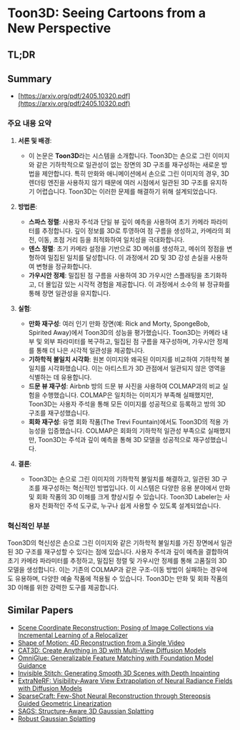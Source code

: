 # Toon3D: Seeing Cartoons from a New Perspective
## TL;DR
## Summary
- [https://arxiv.org/pdf/2405.10320.pdf](https://arxiv.org/pdf/2405.10320.pdf)

### 주요 내용 요약

1. **서론 및 배경**:
   - 이 논문은 **Toon3D**라는 시스템을 소개합니다. Toon3D는 손으로 그린 이미지와 같은 기하학적으로 일관성이 없는 장면의 3D 구조를 재구성하는 새로운 방법을 제안합니다. 특히 만화와 애니메이션에서 손으로 그린 이미지의 경우, 3D 렌더링 엔진을 사용하지 않기 때문에 여러 시점에서 일관된 3D 구조를 유지하기 어렵습니다. Toon3D는 이러한 문제를 해결하기 위해 설계되었습니다.

2. **방법론**:
   - **스파스 정렬**: 사용자 주석과 단일 뷰 깊이 예측을 사용하여 초기 카메라 파라미터를 추정합니다. 깊이 정보를 3D로 투영하여 점 구름을 생성하고, 카메라의 회전, 이동, 초점 거리 등을 최적화하여 일치성을 극대화합니다.
   - **덴스 정렬**: 초기 카메라 설정을 기반으로 3D 메쉬를 생성하고, 메쉬의 정점을 변형하여 밀집된 일치를 달성합니다. 이 과정에서 2D 및 3D 강성 손실을 사용하여 변형을 정규화합니다.
   - **가우시안 정제**: 밀집된 점 구름을 사용하여 3D 가우시안 스플래팅을 초기화하고, 더 몰입감 있는 시각적 경험을 제공합니다. 이 과정에서 소수의 뷰 정규화를 통해 장면 일관성을 유지합니다.

3. **실험**:
   - **만화 재구성**: 여러 인기 만화 장면(예: Rick and Morty, SpongeBob, Spirited Away)에서 Toon3D의 성능을 평가했습니다. Toon3D는 카메라 내부 및 외부 파라미터를 복구하고, 밀집된 점 구름을 재구성하며, 가우시안 정제를 통해 더 나은 시각적 일관성을 제공합니다.
   - **기하학적 불일치 시각화**: 원본 이미지와 왜곡된 이미지를 비교하여 기하학적 불일치를 시각화했습니다. 이는 아티스트가 3D 관점에서 일관되지 않은 영역을 식별하는 데 유용합니다.
   - **드문 뷰 재구성**: Airbnb 방의 드문 뷰 사진을 사용하여 COLMAP과의 비교 실험을 수행했습니다. COLMAP은 일치하는 이미지가 부족해 실패했지만, Toon3D는 사용자 주석을 통해 모든 이미지를 성공적으로 등록하고 방의 3D 구조를 재구성했습니다.
   - **회화 재구성**: 유명 회화 작품(The Trevi Fountain)에서도 Toon3D의 적용 가능성을 입증했습니다. COLMAP은 회화의 기하학적 일관성 부족으로 실패했지만, Toon3D는 주석과 깊이 예측을 통해 3D 모델을 성공적으로 재구성했습니다.

4. **결론**:
   - Toon3D는 손으로 그린 이미지의 기하학적 불일치를 해결하고, 일관된 3D 구조를 재구성하는 혁신적인 방법입니다. 이 시스템은 다양한 응용 분야에서 만화 및 회화 작품의 3D 이해를 크게 향상시킬 수 있습니다. Toon3D Labeler는 사용자 친화적인 주석 도구로, 누구나 쉽게 사용할 수 있도록 설계되었습니다.

### 혁신적인 부분
Toon3D의 혁신성은 손으로 그린 이미지와 같은 기하학적 불일치를 가진 장면에서 일관된 3D 구조를 재구성할 수 있다는 점에 있습니다. 사용자 주석과 깊이 예측을 결합하여 초기 카메라 파라미터를 추정하고, 밀집된 정렬 및 가우시안 정제를 통해 고품질의 3D 모델을 생성합니다. 이는 기존의 COLMAP과 같은 구조-이동 방법이 실패하는 경우에도 유용하며, 다양한 예술 작품에 적용될 수 있습니다. Toon3D는 만화 및 회화 작품의 3D 이해를 위한 강력한 도구를 제공합니다.

## Similar Papers
- [Scene Coordinate Reconstruction: Posing of Image Collections via Incremental Learning of a Relocalizer](2404.14351.md)
- [Shape of Motion: 4D Reconstruction from a Single Video](2407.13764.md)
- [CAT3D: Create Anything in 3D with Multi-View Diffusion Models](2405.10314.md)
- [OmniGlue: Generalizable Feature Matching with Foundation Model Guidance](2405.12979.md)
- [Invisible Stitch: Generating Smooth 3D Scenes with Depth Inpainting](2404.19758.md)
- [ExtraNeRF: Visibility-Aware View Extrapolation of Neural Radiance Fields with Diffusion Models](2406.06133.md)
- [SparseCraft: Few-Shot Neural Reconstruction through Stereopsis Guided Geometric Linearization](2407.14257.md)
- [SAGS: Structure-Aware 3D Gaussian Splatting](2404.19149.md)
- [Robust Gaussian Splatting](2404.04211.md)

